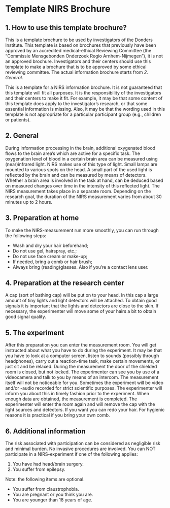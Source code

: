 # Template NIRS Brochure

## 1. How to use this template brochure?

This is a template brochure to be used by investigators of the Donders Institute. This template is based on brochures that previously have been approved by an accredited medical-ethical Reviewing Committee (the “Commissie Mensgebonden Onderzoek Regio Arnhem-Nijmegen”), it is not an approved brochure. Investigators and their centers should use this template to make a brochure that is to be approved by some ethical reviewing committee. The actual information brochure starts from _2. General_.

This is a template for a NIRS information brochure. It is not guaranteed that this template will fit all purposes. It is the responsibility of the investigators and their centers to make it fit. For example, it may be that some content of this template does apply to the investigator’s research, or that some essential information is missing. Also, it may be that the wording used in this template is not appropriate for a particular participant group (e.g., children or patients).

## 2. General

During information processing in the brain, additional oxygenated blood flows to the brain area’s which are active for a specific task. The oxygenation level of blood in a certain brain area can be measured using (near)infrared light. NIRS makes use of this type of light. Small lamps are mounted to various spots on the head. A small part of the used light is reflected by the brain and can be measured by means of detectors. Whether a brain area is involved in the task at hand, can be deduced based on measured changes over time in the intensity of this reflected light. The NIRS measurement takes place in a separate room. Depending on the research goal, the duration of the NIRS measurement varies from about 30 minutes up to 2 hours.

## 3. Preparation at home

To make the NIRS-measurement run more smoothly, you can run through the following steps: 

- Wash and dry your hair beforehand; 
- Do not use gel, hairspray, etc.; 
- Do not use face cream or make-up; 
- If needed, bring a comb or hair brush; 
- Always bring (reading)glasses. Also if you’re a contact lens user. 

## 4. Preparation at the research center

A cap (sort of bathing cap) will be put on to your head. In this cap a large amount of tiny lights and light detectors will be attached. To obtain good signals it is important that the lights and detectors are close to the skin. If necessary, the experimenter will move some of your hairs a bit to obtain good signal quality.

## 5. The experiment

After this preparation you can enter the measurement room. You will get instructed about what you have to do during the experiment.  It may be that you have to look at a computer screen, listen to sounds (possibly through headphones), carry out a reaction-time task, make certain movements, or just sit and be relaxed. During the measurement the door of the shielded room is closed, but not locked. The experimenter can see you by use of a videocamera and talk to you by means of an intercom. The measurement itself will not be noticeable for you. Sometimes the experiment will be video and/or -audio recorded for strict scientific purposes. The experimenter will inform you about this in timely fashion prior to the experiment. When enough data are obtained, the measurement is completed. The experimenter will enter the room again and will remove the cap with the light sources and detectors. If you want you can redo your hair. For hygienic reasons it is practical if you bring your own comb.

## 6. Additional information

The risk associated with participation can be considered as negligible risk and minimal burden. No invasive procedures are involved. You can NOT participate in a NIRS-experiment if one of the following applies: 

1. You have had head/brain surgery. 
2. You suffer from epilepsy. 

Note: the following items are optional.

* You suffer from claustrophobia. 
* You are pregnant or you think you are. 
* You are younger than 18 years of age. 
